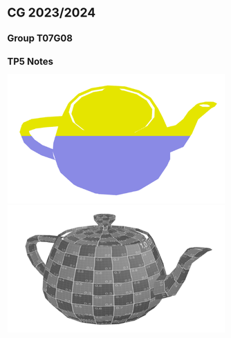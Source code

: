 # CG 2023/2024

## Group T07G08

## TP5 Notes


![Screenshot 1](screenshots/CG-t07g08-tp5-1.png)
![Screenshot 2](screenshots/CG-t07g08-tp5-2.png)